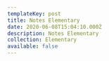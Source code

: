 ```yaml
---
templateKey: post
title: Notes Elementary
date: 2020-06-08T15:04:10.000Z
description: Notes Elementary
collection: Elementary
available: false
---
```


<!-- TODO: You can define custom actions -->
<!-- TODO: Verify this link https://wiki.archlinux.org/index.php/Desktop_entries -->
<!-- TODO: Verify this for improve actions https://www.fosslinux.com/478/how-to-add-folders-and-group-apps-to-the-plank-in-elementary-os.htm -->


<!-- TODO: Explain this https://askubuntu.com/questions/58023/how-can-i-make-lightdm-the-default-display-manager -->
<!-- TODO: Explain the problem you had changing the cursor size, you solve it by-->
<!-- https://elementaryos.stackexchange.com/questions/6676/use-only-gnome-on-elementary-os -->
<!-- 1. Installing ubuntu desktop -->
<!-- 2. setting cursor size to default in dconf-editor -->